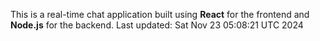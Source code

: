 This is a real-time chat application built using **React** for the frontend and **Node.js** for the backend.
Last updated: Sat Nov 23 05:08:21 UTC 2024
